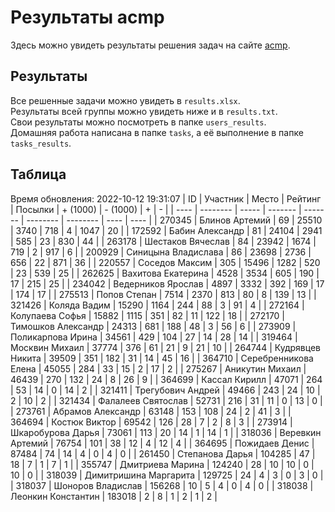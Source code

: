 # Результаты acmp
Здесь можно увидеть результаты решения задач на сайте [acmp](https://acmp.ru). 

## Результаты
Все решенные задачи можно увидеть в `results.xlsx`.  
Результаты всей группы можно увидеть ниже и в `results.txt`.  
Свои результаты можно посмотреть в папке `users_results`.  
Домашняя работа написана в папке `tasks`, а её выполнение в папке `tasks_results`.

## Таблица
Время обновления: 2022-10-12 19:31:07
| ID   | Участник | Место | Рейтинг | Посылки | + (1000) | - (1000) | +    | -    |
| ---- | -------- | ----- | ------- | ------- | -------- | -------- | ---- | ---- |
| 270345 | Блинов Артемий | 69 | 25510 | 3740 | 718 | 4 | 1047 | 20 |
| 172592 | Бабин Александр | 81 | 24104 | 2941 | 585 | 23 | 830 | 44 |
| 263178 | Шестаков Вячеслав | 84 | 23942 | 1674 | 719 | 2 | 917 | 6 |
| 200929 | Синицына Владислава | 86 | 23698 | 2736 | 656 | 22 | 871 | 36 |
| 220557 | Соседов Максим | 305 | 15496 | 1282 | 520 | 23 | 539 | 25 |
| 262625 | Вахитова Екатерина | 4528 | 3534 | 605 | 190 | 17 | 215 | 25 |
| 234042 | Ведерников Ярослав | 4897 | 3332 | 392 | 169 | 17 | 174 | 17 |
| 275513 | Попов Степан | 7514 | 2370 | 813 | 80 | 8 | 139 | 13 |
| 321426 | Коляда Вадим | 15290 | 1164 | 244 | 88 | 3 | 91 | 4 |
| 272164 | Колупаева Софья | 15882 | 1115 | 351 | 82 | 11 | 122 | 18 |
| 272170 | Тимошков Александр | 24313 | 681 | 188 | 48 | 3 | 56 | 6 |
| 273909 | Поликарпова Ирина | 34561 | 429 | 104 | 27 | 14 | 28 | 14 |
| 319464 | Москвин Михаил | 37774 | 376 | 61 | 21 | 9 | 21 | 10 |
| 264744 | Кудрявцев Никита | 39509 | 351 | 182 | 31 | 14 | 45 | 16 |
| 364710 | Серебренникова Елена | 45055 | 284 | 33 | 15 | 2 | 17 | 2 |
| 275267 | Аникутин Михаил | 46439 | 270 | 132 | 24 | 8 | 26 | 9 |
| 364699 | Кассал Кирилл | 47071 | 264 | 53 | 14 | 0 | 14 | 2 |
| 321411 | Трегубович Андрей | 49466 | 243 | 24 | 10 | 2 | 10 | 2 |
| 321434 | Фалалеев Святослав | 52731 | 216 | 31 | 11 | 0 | 13 | 0 |
| 273761 | Абрамов Александр | 63148 | 153 | 108 | 24 | 2 | 41 | 3 |
| 364694 | Костюк Виктор | 69542 | 126 | 28 | 7 | 2 | 8 | 3 |
| 273914 | Шкаробурова Дарья | 73061 | 113 | 20 | 14 | 1 | 14 | 1 |
| 318036 | Веревкин Артемий | 76754 | 101 | 38 | 12 | 4 | 12 | 4 |
| 364695 | Пожидаев Денис | 87484 | 74 | 14 | 4 | 0 | 4 | 0 |
| 261450 | Степанова Дарья | 104285 | 47 | 18 | 7 | 1 | 7 | 1 |
| 355747 | Дмитриева Марина | 124240 | 28 | 10 | 10 | 0 | 10 | 0 |
| 318039 | Димитришина Маргарита | 129725 | 24 | 4 | 3 | 0 | 3 | 0 |
| 318037 | Шоноров Владислав | 156268 | 10 | 5 | 4 | 0 | 4 | 0 |
| 318038 | Леонкин Константин | 183018 | 2 | 8 | 1 | 2 | 1 | 2 |
